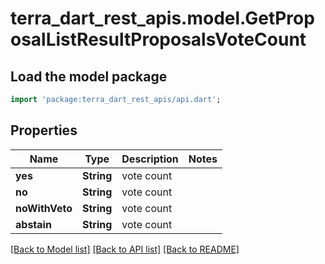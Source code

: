 # terra_dart_rest_apis.model.GetProposalListResultProposalsVoteCount

## Load the model package
```dart
import 'package:terra_dart_rest_apis/api.dart';
```

## Properties
Name | Type | Description | Notes
------------ | ------------- | ------------- | -------------
**yes** | **String** | vote count | 
**no** | **String** | vote count | 
**noWithVeto** | **String** | vote count | 
**abstain** | **String** | vote count | 

[[Back to Model list]](../README.md#documentation-for-models) [[Back to API list]](../README.md#documentation-for-api-endpoints) [[Back to README]](../README.md)


